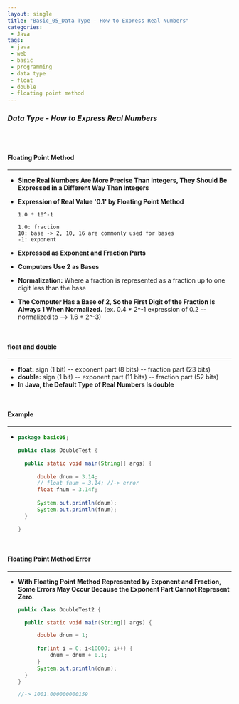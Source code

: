 ```yaml
---
layout: single
title: "Basic_05_Data Type - How to Express Real Numbers"
categories: 
 - Java
tags:
 - java
 - web
 - basic
 - programming
 - data type
 - float
 - double
 - floating point method
---
```


### *Data Type - How to Express Real Numbers*





<br/>

<br/>

#### **Floating Point Method**

----------------------------------------------------------------------------------------------------------------------------------------------------------------

- **Since Real Numbers Are More Precise Than Integers, They Should Be Expressed in a Different Way Than Integers**

- **Expression of Real Value '0.1' by Floating Point Method**

  ```
  1.0 * 10^-1
  
  1.0: fraction
  10: base -> 2, 10, 16 are commonly used for bases
  -1: exponent 
  ```

- **Expressed as Exponent and Fraction Parts**

- **Computers Use 2 as Bases**

-  **Normalization:** Where a fraction is represented as a fraction up to one digit less than the base

- **The Computer Has a Base of 2, So the First Digit of the Fraction Is Always 1 When Normalized.** (ex. 0.4 * 2^-1 expression of 0.2 -- normalized to --> 1.6 * 2^-3)



<br/>

#### **float and double**

----------------------------------------------------------------------------------------------------------------------------------------------------------------

- **float:** sign (1 bit) -- exponent part (8 bits) -- fraction part (23 bits)
- **double:** sign (1 bit) -- exponent part (11 bits) -- fraction part (52 bits)
- **In Java, the Default Type of Real Numbers Is double**



<br/>

#### **Example**

----------------------------------------------------------------------------------------------------------------------------------------------------------------

- ```java
  package basic05;
  
  public class DoubleTest {
  
  	public static void main(String[] args) {
  		
  		double dnum = 3.14;
  		// float fnum = 3.14; //-> error
  		float fnum = 3.14f;
  		
  		System.out.println(dnum);
  		System.out.println(fnum);
  	}
  
  }
  
  ```



<br/>

#### **Floating Point Method Error**

----------------------------------------------------------------------------------------------------------------------------------------------------------------

- **With Floating Point Method Represented by Exponent and Fraction, Some Errors May Occur Because the Exponent Part Cannot Represent Zero**.

  ```java
  public class DoubleTest2 {
  
  	public static void main(String[] args) {
  
  		double dnum = 1;
  		
  		for(int i = 0; i<10000; i++) {
  			dnum = dnum + 0.1;
  		}
  		System.out.println(dnum);
  	}
  }
  
  //-> 1001.000000000159
  ```

  

